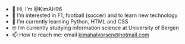 - 👋 Hi, I’m @KimAH96
- 👀 I’m interested in F1, football (soccer) and to learn new technology
- 🌱 I’m currently learning Python, HTML and CSS
- 🤓 I’m currently studying information science at University of Bergen 
- 📫 How to reach me: email kimahalvorsen@hotmail.com

<!---
KimAH96/KimAH96 is a ✨ special ✨ repository because its `README.md` (this file) appears on your GitHub profile.
You can click the Preview link to take a look at your changes.
--->
